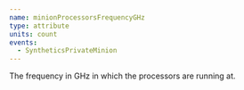 ```yaml
---
name: minionProcessorsFrequencyGHz
type: attribute
units: count
events:
  - SyntheticsPrivateMinion
---
```


The frequency in GHz in which the processors are running at.